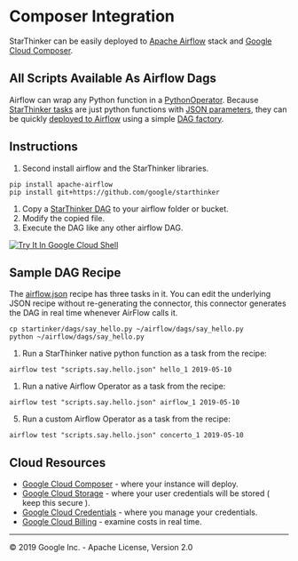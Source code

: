 # Composer Integration

StarThinker can be easily deployed to [Apache Airflow](https://airflow.apache.org/) stack and [Google Cloud Composer](https://cloud.google.com/composer/).

## All Scripts Available As Airflow Dags

Airflow can wrap any Python function in a [PythonOperator](https://airflow.apache.org/howto/operator/python.html).  Because
[StarThinker tasks](../starthinker/task/) are just python functions with [JSON parameters](../scripts/), they can be quickly
[deployed to Airflow](../starthinker_airflow/operators/) using a simple [DAG factory](../starthinker_airflow/factory.py).

## Instructions

1. Second install airflow and the StarThinker libraries.

```
pip install apache-airflow
pip install git+https://github.com/google/starthinker
```

1. Copy a [StarThinker DAG](../dags/) to your airflow folder or bucket.
1. Modify the copied file.
1. Execute the DAG like any other airflow DAG.

[![Try It In Google Cloud Shell](http://gstatic.com/cloudssh/images/open-btn.svg)](https://console.cloud.google.com/cloudshell/editor?cloudshell_git_repo=https%3A%2F%2Fgithub.com%2Fgoogle%2Fstarthinker&cloudshell_tutorial=tutorials/deploy_enterprise.md)

## Sample DAG Recipe

The [airflow.json](../scripts/airflow.json) recipe has three tasks in it.
You can edit the underlying JSON recipe without re-generating the connector, 
this connector generates the DAG in real time whenever AirFlow calls it.

```
cp startinker/dags/say_hello.py ~/airflow/dags/say_hello.py
python ~/airflow/dags/say_hello.py
```

1. Run a StarThinker native python function as a task from the recipe:
```
airflow test "scripts.say.hello.json" hello_1 2019-05-10
```

1. Run a native Airflow Operator as a task from the recipe:
```
airflow test "scripts.say.hello.json" airflow_1 2019-05-10
```

5. Run a custom Airflow Operator as a task from the recipe:
```
airflow test "scripts.say.hello.json" concerto_1 2019-05-10
```

## Cloud Resources

  - [Google Cloud Composer](https://console.cloud.google.com/composer) - where your instance will deploy.
  - [Google Cloud Storage](https://console.cloud.google.com/storage/browser) - where your user credentials will be stored ( keep this secure ).
  - [Google Cloud Credentials](https://console.cloud.google.com/apis/credentials) - where you manage your credentials.
  - [Google Cloud Billing](https://console.cloud.google.com/billing/linkedaccount) - examine costs in real time.

---
&copy; 2019 Google Inc. - Apache License, Version 2.0
